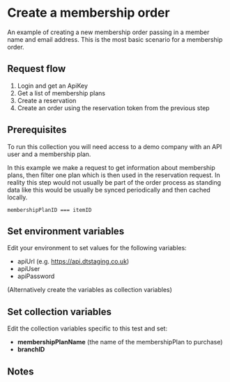 # Create a membership order

An example of creating a new membership order passing in a member name and email address. This is the most basic scenario for a membership order.

## Request flow

1. Login and get an ApiKey
2. Get a list of membership plans
2. Create a reservation
4. Create an order using the reservation token from the previous step


## Prerequisites

To run this collection you will need access to a demo company with an API user and a membership plan.

In this example we make a request to get information about membership plans, then filter one plan which is then used in the reservation request. In reality this step would not usually be part of the order process as standing data like this would be usually be synced periodically and then cached locally.

`membershipPlanID === itemID`

## Set environment variables

Edit your environment to set values for the following variables: 

- apiUrl (e.g. https://api.dtstaging.co.uk)
- apiUser
- apiPassword

(Alternatively create the variables as collection variables)

## Set collection variables

Edit the collection variables specific to this test and set:

- **membershipPlanName** (the name of the membershipPlan to purchase)
- **branchID**

## Notes

